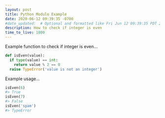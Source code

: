 ```yaml
---
layout: post
title: Python Modulo Example
date: 2020-06-12 09:39:35 -0700
#date_updated:  # Optional and formatted like Fri Jun 12 09:39:35 PDT 2020 above
description: How to check if integer is even
time_to_live: 1800
---
```




Example function to check if integer is even...


```python
def isEven(value):
  if type(value) == int:
    return value % 2 == 0
  raise TypeError('value is not an integer')
```


Example usage...


```python
isEven(6)
#> True
isEven(7)
#> False
isEven('spam')
#> TypeError
```
